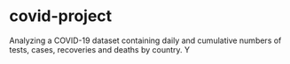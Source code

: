 # covid-project
 Analyzing a COVID-19 dataset containing daily and cumulative numbers of tests, cases, recoveries and deaths by country. Y
